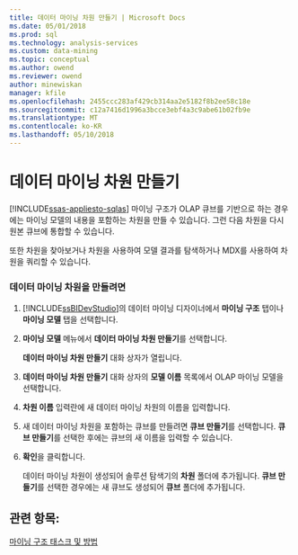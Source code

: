 ```yaml
---
title: 데이터 마이닝 차원 만들기 | Microsoft Docs
ms.date: 05/01/2018
ms.prod: sql
ms.technology: analysis-services
ms.custom: data-mining
ms.topic: conceptual
ms.author: owend
ms.reviewer: owend
author: minewiskan
manager: kfile
ms.openlocfilehash: 2455ccc283af429cb314aa2e5182f8b2ee58c18e
ms.sourcegitcommit: c12a7416d1996a3bcce3ebf4a3c9abe61b02fb9e
ms.translationtype: MT
ms.contentlocale: ko-KR
ms.lasthandoff: 05/10/2018
---
```

# <a name="create-a-data-mining-dimension"></a>데이터 마이닝 차원 만들기
[!INCLUDE[ssas-appliesto-sqlas](../../includes/ssas-appliesto-sqlas.md)]
  마이닝 구조가 OLAP 큐브를 기반으로 하는 경우에는 마이닝 모델의 내용을 포함하는 차원을 만들 수 있습니다. 그런 다음 차원을 다시 원본 큐브에 통합할 수 있습니다.  
  
 또한 차원을 찾아보거나 차원을 사용하여 모델 결과를 탐색하거나 MDX를 사용하여 차원을 쿼리할 수 있습니다.  
  
### <a name="to-create-a-data-mining-dimension"></a>데이터 마이닝 차원을 만들려면  
  
1.  [!INCLUDE[ssBIDevStudio](../../includes/ssbidevstudio-md.md)]의 데이터 마이닝 디자이너에서 **마이닝 구조** 탭이나 **마이닝 모델** 탭을 선택합니다.  
  
2.  **마이닝 모델** 메뉴에서 **데이터 마이닝 차원 만들기**를 선택합니다.  
  
     **데이터 마이닝 차원 만들기** 대화 상자가 열립니다.  
  
3.  **데이터 마이닝 차원 만들기** 대화 상자의 **모델 이름** 목록에서 OLAP 마이닝 모델을 선택합니다.  
  
4.  **차원 이름** 입력란에 새 데이터 마이닝 차원의 이름을 입력합니다.  
  
5.  새 데이터 마이닝 차원을 포함하는 큐브를 만들려면 **큐브 만들기**를 선택합니다. **큐브 만들기**를 선택한 후에는 큐브의 새 이름을 입력할 수 있습니다.  
  
6.  **확인**을 클릭합니다.  
  
     데이터 마이닝 차원이 생성되어 솔루션 탐색기의 **차원** 폴더에 추가됩니다. **큐브 만들기**를 선택한 경우에는 새 큐브도 생성되어 **큐브** 폴더에 추가됩니다.  
  
## <a name="see-also"></a>관련 항목:  
 [마이닝 구조 태스크 및 방법](../../analysis-services/data-mining/mining-structure-tasks-and-how-tos.md)  
  
  
